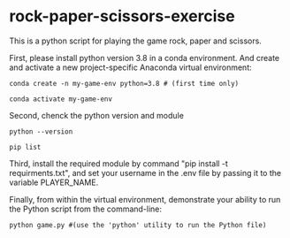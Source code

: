 # rock-paper-scissors-exercise
This is a python script for playing the game rock, paper and scissors.

First, please install python version 3.8 in a conda environment. And create and activate a new project-specific Anaconda virtual environment:
  ```
  conda create -n my-game-env python=3.8 # (first time only)
  
  conda activate my-game-env
  ```
Second, chenck the python version and module 
  ```
  python --version
  
  pip list 
  ```
Third, install the required module by command "pip install -t requirments.txt", and set your username in the .env file by passing it to the variable PLAYER_NAME.

Finally, from within the virtual environment, demonstrate your ability to run the Python script from the command-line:
  ```
  python game.py #(use the 'python' utility to run the Python file)
```
